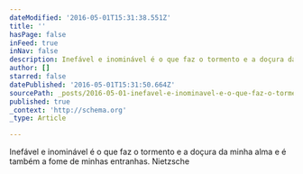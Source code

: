 ```yaml
---
dateModified: '2016-05-01T15:31:38.551Z'
title: ''
hasPage: false
inFeed: true
inNav: false
description: Inefável e inominável é o que faz o tormento e a doçura da minha alma e é também a fome de minhas entranhas. Nietzsche
author: []
starred: false
datePublished: '2016-05-01T15:31:50.664Z'
sourcePath: _posts/2016-05-01-inefavel-e-inominavel-e-o-que-faz-o-tormento-e-a-docura-da-m.md
published: true
_context: 'http://schema.org'
_type: Article

---
```

Inefável e inominável é o que faz o tormento e a doçura da minha alma e é também a fome de minhas entranhas. Nietzsche